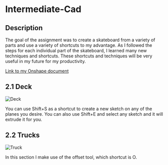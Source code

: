 # Intermediate-Cad


## Description

The goal of the assignment was to create a skateboard from a variety of parts and use a variety of shortcuts to my advantage. As I followed the steps for each individual part of the skateboard, I learned many new techniques and shortcuts. These shortcuts and techniques will be very useful in my future for my productivity. 

[Link to my Onshape document](https://cvilleschools.onshape.com/documents/d6a533215997c973d3be8c90/w/1cfb1bca45e87a1b89ee9eee/e/9c098e49c930cd7f14f94482?renderMode=0&uiState=6172b5343927ac5d189c0a48)

## 2.1 Deck

![Deck](https://user-images.githubusercontent.com/90460146/138897955-ae677d1d-79b2-4aeb-b433-30ae0f5a3eaf.png)

You can use Shift+S as a shortcut to create a new sketch on any of the planes you desire. You can also use Shift+E and select any sketch and it will extrude it for you. 

## 2.2 Trucks

![Truck](https://user-images.githubusercontent.com/90460146/138901446-57d34c29-e2b9-476d-8a4e-123f4bb4b723.png)

In this section I make use of the offset tool, which shortcut is O. 







